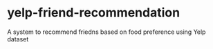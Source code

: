 # yelp-friend-recommendation
A system to recommend friedns based on food preference using Yelp dataset
